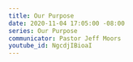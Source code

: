```yaml
---
title: Our Purpose
date: 2020-11-04 17:05:00 -08:00
series: Our Purpose
communicator: Pastor Jeff Moors
youtube_id: NgcdjIBioaI
---
```


